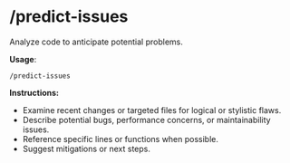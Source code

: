 # /predict-issues

Analyze code to anticipate potential problems.

**Usage**:
```
/predict-issues
```

**Instructions:**
- Examine recent changes or targeted files for logical or stylistic flaws.
- Describe potential bugs, performance concerns, or maintainability issues.
- Reference specific lines or functions when possible.
- Suggest mitigations or next steps.
